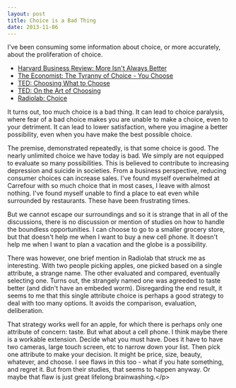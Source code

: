 ```yaml
---
layout: post
title: Choice is a Bad Thing
date: 2013-11-06
---
```


I've been consuming some information about choice, or more accurately, about the proliferation of choice.

* [Harvard Business Review: More Isn't Always Better](http://hbr.org/2006/06/more-isnt-always-better/ar/)
* [The Economist: The Tyranny of Choice - You Choose](http://www.economist.com/node/17723028)
* [TED: Choosing What to Choose](http://www.ted.com/talks/sheena_iyengar_choosing_what_to_choose.html)
* [TED: On the Art of Choosing](http://www.ted.com/talks/sheena_iyengar_on_the_art_of_choosing.html)
* [Radiolab: Choice](http://www.radiolab.org/story/91640-choice/)

It turns out, too much choice is a bad thing. It can lead to choice paralysis, where fear of a bad choice makes you are unable to make a choice, even to your detriment. It can lead to lower satisfaction, where you imagine a better possibility, even when you have make the best possible choice.

The premise, demonstrated repeatedly, is that some choice is good. The nearly unlimited choice we have today is bad. We simply are not equipped to evaluate so many possibilities. This is believed to contribute to increasing depression and suicide in societies. From a business perspective, reducing consumer choices can increase sales. I've found myself overwhelmed at Carrefour with so much choice that in most cases, I leave with almost nothing. I've found myself unable to find a place to eat even while surrounded by restaurants. These have been frustrating times.

But we cannot escape our surroundings and so it is strange that in all of the discussions, there is no discussion or mention of studies on how to handle the boundless opportunities. I can choose to go to a smaller grocery store, but that doesn't help me when I want to buy a new cell phone. It doesn't help me when I want to plan a vacation and the globe is a possibility.

There was however, one brief mention in Radiolab that struck me as interesting. With two people picking apples, one picked based on a single attribute, a strange name. The other evaluated and compared, eventually selecting one. Turns out, the strangely named one was agreeded to taste better (and didn't have an embeded worm). Disregarding the end result, it seems to me that this single attribute choice is perhaps a good strategy to deal with too many options. It avoids the comparison, evaluation, deliberation.

That strategy works well for an apple, for which there is perhaps only one attribute of concern: taste. But what about a cell phone. I think maybe there is a workable extension. Decide what you must have. Does it have to have two cameras, large touch screen, etc to narrow down your list. Then pick one attribute to make your decision. It might be price, size, beauty, whatever, and choose.
I see flaws in this too - what if you hate something, and regret it. But from their studies, that seems to happen anyway. Or maybe that flaw is just great lifelong brainwashing.&lt;/p&gt;</column>